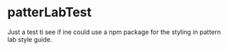 # patterLabTest

Just a test ti see if ine could use a npm package for the styling in pattern lab style guide.
